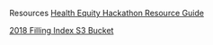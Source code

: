 Resources
[Health Equity Hackathon Resource Guide](https://docs.google.com/document/d/1AnEOphz4LcO32SCrSSCtuO4YsIgCLPr5K812p8g2Vcs/edit#heading=h.fphlrdfs0g6c)

[2018 Filling Index S3 Bucket](https://s3.amazonaws.com/irs-form-990/index_2018.json)

